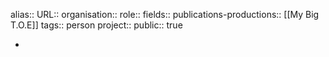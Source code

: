 alias::
URL::
organisation::
role::
fields::
publications-productions:: [[My Big T.O.E]] 
tags:: person
project::
public:: true

-